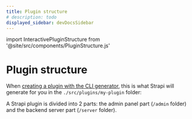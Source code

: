 ```yaml
---
title: Plugin structure
# description: todo
displayed_sidebar: devDocsSidebar
---
```


import InteractivePluginStructure from '@site/src/components/PluginStructure.js'

# Plugin structure

When [creating a plugin with the CLI generator](/dev-docs/plugins/development/create-a-plugin), this is what Strapi will generate for you in the `./src/plugins/my-plugin` folder:

<!-- TODO: double-check that no files or folders are missing from the displayed hierarchy -->
<InteractivePluginStructure />

A Strapi plugin is divided into 2 parts: the admin panel part (`/admin` folder) and the backend server part (`/server` folder).

<!-- TODO: improve this below 👇 -->
<!-- 
Server plugin
You can create a plugin that will just use the server part to enhance the API of your application. We can think of a plugin that will have its own visible or invisible content-types, controller actions, and routes that are useful for a specific use case. In such a scenario, you don't need your plugin to have a specific interface in the admin.

Admin plugin
You can create a plugin just to inject some components into the admin. However, just know that you can basically do this by creating an ./src/admin/app.js file, invoking the bootstrap lifecycle function to inject your components: -->
